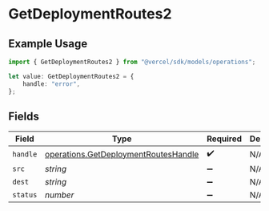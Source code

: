 # GetDeploymentRoutes2

## Example Usage

```typescript
import { GetDeploymentRoutes2 } from "@vercel/sdk/models/operations";

let value: GetDeploymentRoutes2 = {
    handle: "error",
};
```

## Fields

| Field                                                                                        | Type                                                                                         | Required                                                                                     | Description                                                                                  |
| -------------------------------------------------------------------------------------------- | -------------------------------------------------------------------------------------------- | -------------------------------------------------------------------------------------------- | -------------------------------------------------------------------------------------------- |
| `handle`                                                                                     | [operations.GetDeploymentRoutesHandle](../../models/operations/getdeploymentrouteshandle.md) | :heavy_check_mark:                                                                           | N/A                                                                                          |
| `src`                                                                                        | *string*                                                                                     | :heavy_minus_sign:                                                                           | N/A                                                                                          |
| `dest`                                                                                       | *string*                                                                                     | :heavy_minus_sign:                                                                           | N/A                                                                                          |
| `status`                                                                                     | *number*                                                                                     | :heavy_minus_sign:                                                                           | N/A                                                                                          |